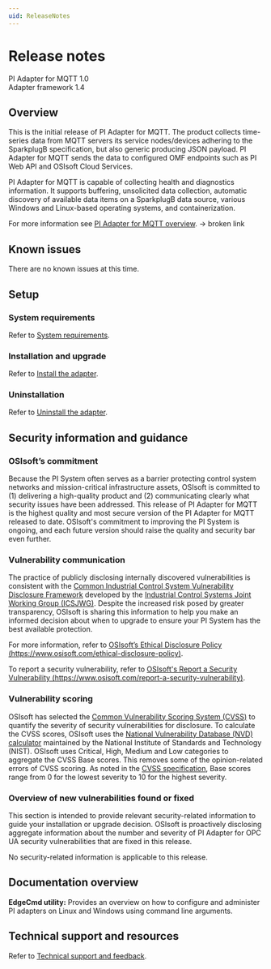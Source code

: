 ```yaml
---
uid: ReleaseNotes
---
```


# Release notes

PI Adapter for MQTT 1.0 <br>
Adapter framework 1.4

## Overview

This is the initial release of PI Adapter for MQTT. The product collects time-series data from MQTT servers its service nodes/devices adhering to the SparkplugB specification, but also generic producing JSON payload. PI Adapter for MQTT sends the data to configured OMF endpoints such as PI Web API and OSIsoft Cloud Services.

PI Adapter for MQTT is capable of collecting health and diagnostics information. It supports buffering, unsolicited data collection, automatic discovery of available data items on a SparkplugB data source, various Windows and Linux-based operating systems, and containerization.

For more information see [PI Adapter for MQTT overview](xref:PIAdapterForMQTTOverview). -> broken link

## Known issues

There are no known issues at this time.

## Setup

### System requirements

Refer to [System requirements](xref:SystemRequirements).

### Installation and upgrade

Refer to [Install the adapter](xref:InstallTheAdapter).

### Uninstallation

Refer to [Uninstall the adapter](xref:UninstallTheAdapter).

## Security information and guidance

### OSIsoft’s commitment

Because the PI System often serves as a barrier protecting control system networks and mission-critical infrastructure assets, OSIsoft is committed to (1) delivering a high-quality product and (2) communicating clearly what security issues have been addressed. This release of PI Adapter for MQTT is the highest quality and most secure version of the PI Adapter for MQTT released to date. OSIsoft's commitment to improving the PI System is ongoing, and each future version should raise the quality and security bar even further.

### Vulnerability communication

The practice of publicly disclosing internally discovered vulnerabilities is consistent with the [Common Industrial Control System Vulnerability Disclosure Framework](https://ics-cert.us-cert.gov/sites/default/files/ICSJWG-Archive/ICSJWG_Vulnerability_Disclosure_Framework_Final_1.pdf) developed by the [Industrial Control Systems Joint Working Group (ICSJWG)](https://ics-cert.us-cert.gov/Industrial-Control-Systems-Joint-Working-Group-ICSJWG). Despite the increased risk posed by greater transparency, OSIsoft is sharing this information to help you make an informed decision about when to upgrade to ensure your PI System has the best available protection.

For more information, refer to [OSIsoft’s Ethical Disclosure Policy (https://www.osisoft.com/ethical-disclosure-policy)](https://www.osisoft.com/ethical-disclosure-policy).

To report a security vulnerability, refer to [OSIsoft's Report a Security Vulnerability (https://www.osisoft.com/report-a-security-vulnerability)](https://www.osisoft.com/report-a-security-vulnerability).

### Vulnerability scoring

OSIsoft has selected the [Common Vulnerability Scoring System (CVSS)](https://www.first.org/cvss/v2/guide) to quantify the severity of security vulnerabilities for disclosure. To calculate the CVSS scores, OSIsoft uses the [National Vulnerability Database (NVD) calculator](https://nvd.nist.gov/cvss.cfm?calculator&amp;version=2) maintained by the National Institute of Standards and Technology (NIST).  OSIsoft uses Critical, High, Medium and Low categories to aggregate the CVSS Base scores. This removes some of the opinion-related errors of CVSS scoring.  As noted in the [CVSS specification](https://www.first.org/cvss/specification-document), Base scores range from 0 for the lowest severity to 10 for the highest severity.

### Overview of new vulnerabilities found or fixed

This section is intended to provide relevant security-related information to guide your installation or upgrade decision. OSIsoft is proactively disclosing aggregate information about the number and severity of PI Adapter for OPC UA security vulnerabilities that are fixed in this release.

No security-related information is applicable to this release.

## Documentation overview

**EdgeCmd utility:** Provides an overview on how to configure and administer PI adapters on Linux and Windows using command line arguments.

## Technical support and resources

Refer to [Technical support and feedback](xref:TechnicalSupportAndFeedback).
